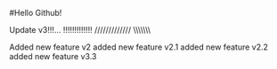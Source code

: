 #Hello Github!

Update v3!!!...
!!!!!!!!!!!!!
/////////////
\\\\\\\\\\\\\

Added new feature v2
added new feature v2.1
added new feature v2.2
added new feature v3.3
